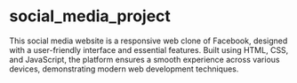 # social_media_project

This social media website is a responsive web clone of Facebook, designed with a user-friendly interface and essential features. Built using HTML, CSS, and JavaScript, the platform ensures a smooth experience across various devices, demonstrating modern web development techniques.
